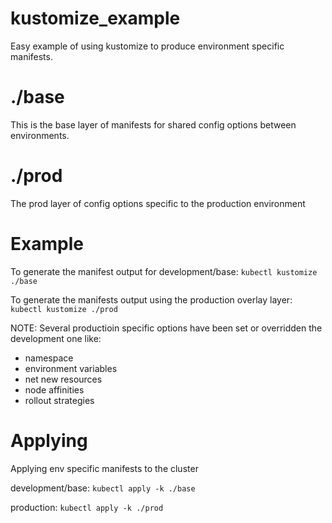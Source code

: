 # kustomize_example
Easy example of using kustomize to produce environment specific manifests.

# ./base
This is the base layer of manifests for shared config options between environments.

# ./prod
The prod layer of config options specific to the production environment

# Example
To generate the manifest output for development/base:
`kubectl kustomize ./base`

To generate the manifests output using the production overlay layer:
`kubectl kustomize ./prod`

NOTE: Several productioin specific options have been set or overridden the development one like:
 - namespace
 - environment variables
 - net new resources
 - node affinities
 - rollout strategies

# Applying
Applying env specific manifests to the cluster

development/base:
`kubectl apply -k ./base`

production:
`kubectl apply -k ./prod`